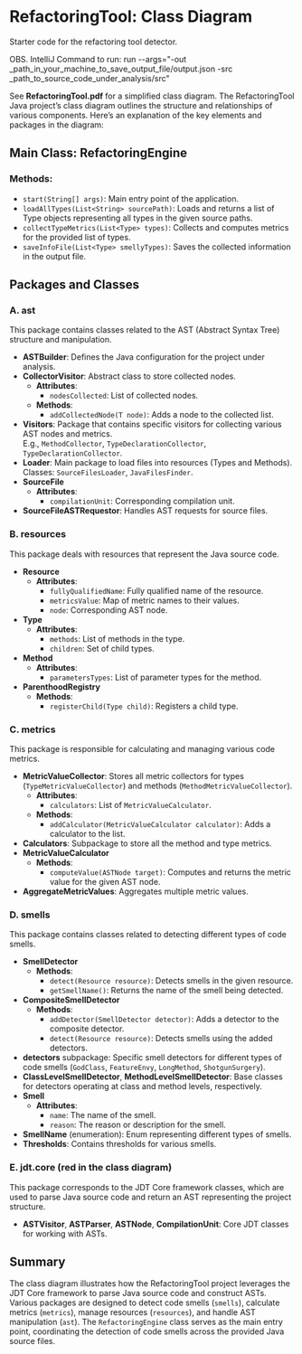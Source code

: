 # RefactoringTool: Class Diagram

Starter code for the refactoring tool detector.

OBS. IntelliJ Command to run: run --args="-out _path_in_your_machine_to_save_output_file/output.json -src _path_to_source_code_under_analysis/src"


See **RefactoringTool.pdf** for a simplified class diagram. The RefactoringTool Java project’s class diagram outlines the structure and relationships of various components. Here’s an explanation of the key elements and packages in the diagram:



## Main Class: RefactoringEngine

### Methods:
- `start(String[] args)`: Main entry point of the application.
- `loadAllTypes(List<String> sourcePath)`: Loads and returns a list of Type objects representing all types in the given source paths.
- `collectTypeMetrics(List<Type> types)`: Collects and computes metrics for the provided list of types.
- `saveInfoFile(List<Type> smellyTypes)`: Saves the collected information in the output file.

## Packages and Classes

### A. ast

This package contains classes related to the AST (Abstract Syntax Tree) structure and manipulation.

- **ASTBuilder**: Defines the Java configuration for the project under analysis.
- **CollectorVisitor**: Abstract class to store collected nodes.
    - **Attributes**:
        - `nodesCollected`: List of collected nodes.
    - **Methods**:
        - `addCollectedNode(T node)`: Adds a node to the collected list.
- **Visitors**: Package that contains specific visitors for collecting various AST nodes and metrics.  
  E.g., `MethodCollector`, `TypeDeclarationCollector`, `TypeDeclarationCollector`.
- **Loader**: Main package to load files into resources (Types and Methods).  
  Classes: `SourceFilesLoader`, `JavaFilesFinder`.
- **SourceFile**
    - **Attributes**:
        - `compilationUnit`: Corresponding compilation unit.
- **SourceFileASTRequestor**: Handles AST requests for source files.

### B. resources

This package deals with resources that represent the Java source code.

- **Resource**
    - **Attributes**:
        - `fullyQualifiedName`: Fully qualified name of the resource.
        - `metricsValue`: Map of metric names to their values.
        - `node`: Corresponding AST node.
- **Type**
    - **Attributes**:
        - `methods`: List of methods in the type.
        - `children`: Set of child types.
- **Method**
    - **Attributes**:
        - `parametersTypes`: List of parameter types for the method.
- **ParenthoodRegistry**
    - **Methods**:
        - `registerChild(Type child)`: Registers a child type.

### C. metrics

This package is responsible for calculating and managing various code metrics.

- **MetricValueCollector**: Stores all metric collectors for types (`TypeMetricValueCollector`) and methods (`MethodMetricValueCollector`).
    - **Attributes**:
        - `calculators`: List of `MetricValueCalculator`.
    - **Methods**:
        - `addCalculator(MetricValueCalculator calculator)`: Adds a calculator to the list.
- **Calculators**: Subpackage to store all the method and type metrics.
- **MetricValueCalculator**
    - **Methods**:
        - `computeValue(ASTNode target)`: Computes and returns the metric value for the given AST node.
- **AggregateMetricValues**: Aggregates multiple metric values.

### D. smells

This package contains classes related to detecting different types of code smells.

- **SmellDetector**
    - **Methods**:
        - `detect(Resource resource)`: Detects smells in the given resource.
        - `getSmellName()`: Returns the name of the smell being detected.
- **CompositeSmellDetector**
    - **Methods**:
        - `addDetector(SmellDetector detector)`: Adds a detector to the composite detector.
        - `detect(Resource resource)`: Detects smells using the added detectors.
- **detectors** subpackage: Specific smell detectors for different types of code smells (`GodClass`, `FeatureEnvy`, `LongMethod`, `ShotgunSurgery`).
- **ClassLevelSmellDetector**, **MethodLevelSmellDetector**: Base classes for detectors operating at class and method levels, respectively.
- **Smell**
    - **Attributes**:
        - `name`: The name of the smell.
        - `reason`: The reason or description for the smell.
- **SmellName** (enumeration): Enum representing different types of smells.
- **Thresholds**: Contains thresholds for various smells.

### E. jdt.core (red in the class diagram)

This package corresponds to the JDT Core framework classes, which are used to parse Java source code and return an AST representing the project structure.

- **ASTVisitor**, **ASTParser**, **ASTNode**, **CompilationUnit**: Core JDT classes for working with ASTs.

## Summary

The class diagram illustrates how the RefactoringTool project leverages the JDT Core framework to parse Java source code and construct ASTs. Various packages are designed to detect code smells (`smells`), calculate metrics (`metrics`), manage resources (`resources`), and handle AST manipulation (`ast`). The `RefactoringEngine` class serves as the main entry point, coordinating the detection of code smells across the provided Java source files.


